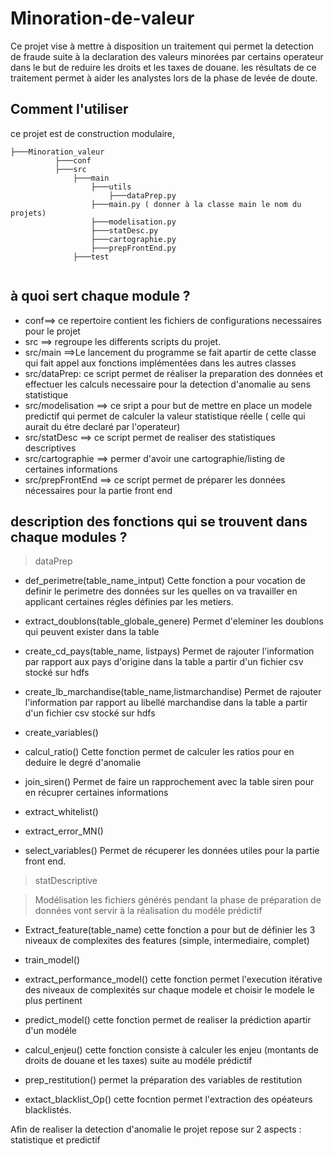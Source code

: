 # Minoration-de-valeur
Ce projet vise à mettre à disposition un traitement qui permet la detection de fraude suite à la declaration des valeurs minorées par certains operateur dans le but de reduire les droits et les taxes de douane.
les résultats de ce traitement permet à aider les analystes lors de la phase de levée de doute.
## Comment l'utiliser
ce projet est de construction modulaire,


```
├───Minoration_valeur
          ├───conf
          ├───src
              ├───main
                  ├───utils
                      ├───dataPrep.py
                  ├───main.py ( donner à la classe main le nom du projets)
                  ├───modelisation.py
                  ├───statDesc.py
                  ├───cartographie.py
                  ├───prepFrontEnd.py
              ├───test
           
```
## à quoi sert chaque module ?
* conf==> ce repertoire contient les fichiers de configurations necessaires pour le projet
* src ==> regroupe les differents scripts du projet.
* src/main ==>Le lancement du programme se fait apartir de cette classe qui fait appel aux fonctions implémentées dans les autres classes 
* src/dataPrep: ce script permet de réaliser la preparation des données et effectuer les calculs necessaire pour la detection d'anomalie au sens statistique 
* src/modelisation ==> ce sript a pour but de mettre en place un modele predictif qui permet de calculer la valeur statistique réelle ( celle qui aurait du étre declaré par l'operateur)
* src/statDesc ==> ce script permet de realiser des statistiques descriptives
* src/cartographie ==> permer d'avoir une cartographie/listing de certaines informations
* src/prepFrontEnd ==> ce script permet de préparer les données nécessaires pour la partie front end
## description des fonctions qui se trouvent dans chaque modules ?
 
 
> dataPrep
* def_perimetre(table_name_intput)
Cette fonction a pour vocation de definir le perimetre des données sur les quelles on va travailler en applicant certaines régles définies par les metiers.
* extract_doublons(table_globale_genere)
Permet d'eleminer les doublons qui peuvent exister dans la table
* create_cd_pays(table_name, listpays)
Permet de rajouter l'information par rapport aux pays d'origine dans la table a partir d'un fichier csv stocké sur hdfs
* create_lb_marchandise(table_name,listmarchandise)
Permet de rajouter l'information par rapport au libellé  marchandise dans la table a partir d'un fichier csv stocké sur hdfs
* create_variables()

* calcul_ratio()
Cette fonction permet de calculer les ratios pour en deduire le degré d'anomalie 
* join_siren()
Permet de faire un rapprochement avec la table siren pour en récuprer certaines informations
* extract_whitelist()

* extract_error_MN()

* select_variables()
Permet de récuperer les données utiles pour la partie front end.

> statDescriptive


> Modélisation
les fichiers générés pendant la phase de préparation de données vont servir à la réalisation du modéle prédictif 
* Extract_feature(table_name)
cette fonction a pour but de définier les 3 niveaux de complexites des features (simple, intermediaire, complet)
* train_model()
* extract_performance_model()
cette fonction permet l'execution itérative des niveaux de complexités sur chaque modele et choisir le modele le plus pertinent

* predict_model()
cette fonction permet de realiser la prédiction apartir d'un modéle

* calcul_enjeu()
cette fonction consiste à calculer les enjeu (montants de droits de douane et les taxes) suite au modéle prédictif

* prep_restitution()
permet la préparation des variables de restitution
* extact_blacklist_Op()
cette focntion permet l'extraction des opéateurs blacklistés.






Afin de realiser la detection d'anomalie le projet  repose sur 2 aspects : statistique et predictif




 



